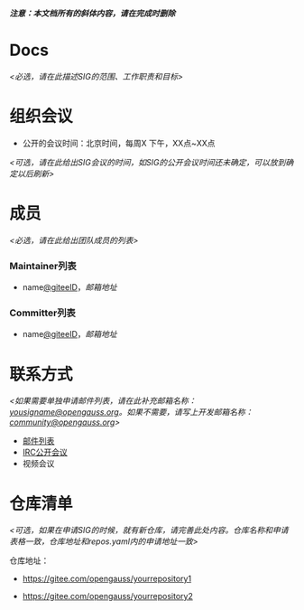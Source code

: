 ***注意：本文档所有的斜体内容，请在完成时删除***

# Docs

*<必选，请在此描述SIG的范围、工作职责和目标>*


# 组织会议

- 公开的会议时间：北京时间，每周X 下午，XX点~XX点

*<可选，请在此给出SIG会议的时间，如SIG的公开会议时间还未确定，可以放到确定以后刷新>*


# 成员

*<必选，请在此给出团队成员的列表>*

### Maintainer列表

- name[@giteeID](giteeID链接)，*邮箱地址*


### Committer列表

- name[@giteeID](giteeID链接)，*邮箱地址*


# 联系方式

*<如果需要单独申请邮件列表，请在此补充邮箱名称：yousigname@opengauss.org。如果不需要，请写上开发邮箱名称：community@opengauss.org>*

- [邮件列表](yoursigname@opengauss.org)
- [IRC公开会议]()
- 视频会议


# 仓库清单

*<可选，如果在申请SIG的时候，就有新仓库，请完善此处内容。仓库名称和申请表格一致，仓库地址和repos.yaml内的申请地址一致>*

仓库地址：

- https://gitee.com/opengauss/yourrepository1

- https://gitee.com/opengauss/yourrepository2


